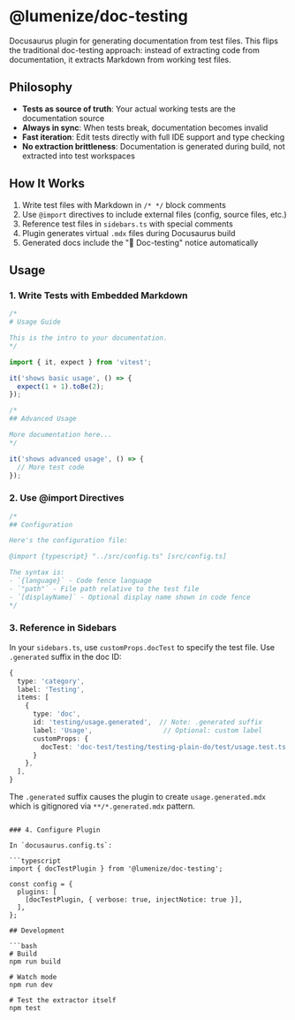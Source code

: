 # @lumenize/doc-testing

Docusaurus plugin for generating documentation from test files. This flips the traditional doc-testing approach: instead of extracting code from documentation, it extracts Markdown from working test files.

## Philosophy

- **Tests as source of truth**: Your actual working tests are the documentation source
- **Always in sync**: When tests break, documentation becomes invalid
- **Fast iteration**: Edit tests directly with full IDE support and type checking
- **No extraction brittleness**: Documentation is generated during build, not extracted into test workspaces

## How It Works

1. Write test files with Markdown in `/* */` block comments
2. Use `@import` directives to include external files (config, source files, etc.)
3. Reference test files in `sidebars.ts` with special comments
4. Plugin generates virtual `.mdx` files during Docusaurus build
5. Generated docs include the "📘 Doc-testing" notice automatically

## Usage

### 1. Write Tests with Embedded Markdown

```typescript
/*
# Usage Guide

This is the intro to your documentation.
*/

import { it, expect } from 'vitest';

it('shows basic usage', () => {
  expect(1 + 1).toBe(2);
});

/*
## Advanced Usage

More documentation here...
*/

it('shows advanced usage', () => {
  // More test code
});
```

### 2. Use @import Directives

```typescript
/*
## Configuration

Here's the configuration file:

@import {typescript} "../src/config.ts" [src/config.ts]

The syntax is:
- `{language}` - Code fence language
- `"path"` - File path relative to the test file
- `[displayName]` - Optional display name shown in code fence
*/
```

### 3. Reference in Sidebars

In your `sidebars.ts`, use `customProps.docTest` to specify the test file. 
Use `.generated` suffix in the doc ID:

```typescript
{
  type: 'category',
  label: 'Testing',
  items: [
    {
      type: 'doc',
      id: 'testing/usage.generated',  // Note: .generated suffix
      label: 'Usage',                  // Optional: custom label
      customProps: {
        docTest: 'doc-test/testing/testing-plain-do/test/usage.test.ts'
      }
    },
  ],
}
```

The `.generated` suffix causes the plugin to create `usage.generated.mdx` which is gitignored via `**/*.generated.mdx` pattern.
```

### 4. Configure Plugin

In `docusaurus.config.ts`:

```typescript
import { docTestPlugin } from '@lumenize/doc-testing';

const config = {
  plugins: [
    [docTestPlugin, { verbose: true, injectNotice: true }],
  ],
};

## Development

```bash
# Build
npm run build

# Watch mode
npm run dev

# Test the extractor itself
npm test
```
